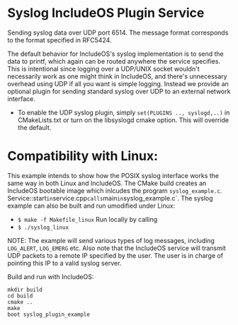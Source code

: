 # Syslog IncludeOS Plugin Service

Sending syslog data over UDP port 6514. The message format corresponds to the format specified in RFC5424.

The default behavior for IncludeOS's syslog implementation is to send the data to printf, which again can be routed anywhere the service specifies. This is intentional since logging over a UDP/UNIX socket wouldn't necessarily work as one might think in IncludeOS, and there's unnecessary overhead using UDP if all you want is simple logging. Instead we provide an optional plugin for sending standard syslog over UDP to an external network interface.

* To enable the UDP syslog plugin, simply `set(PLUGINS .., syslogd,..)` in CMakeLists.txt or turn on the libsyslogd cmake option. This will override the default.

# Compatibility with Linux:
This example intends to show how the POSIX syslog interface works the same way in both Linux and IncludeOS. The CMake build creates an IncludeOS bootable image which inlcudes the program `syslog_example.c`. Service::start` in `service.cpp` calls `main` in `syslog_example.c`. The syslog example can also be built and run umodified under Linux:
* `$ make -f Makefile_linux`
Run locally by calling
* `$ ./syslog_linux`

NOTE: The example will send various types of log messages, including `LOG_ALERT`, `LOG_EMERG` etc. Also note that the IncludeOS service will transmit UDP packets to a remote IP specified by the user. The user is in charge of pointing this IP to a valid syslog server.

Build and run with IncludeOS:

```
mkdir build
cd build
cmake ..
make
boot syslog_plugin_example
```
